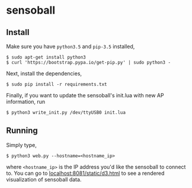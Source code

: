 # sensoball

## Install

Make sure you have `python3.5` and `pip-3.5` installed,

```
$ sudo apt-get install python3
$ curl 'https://bootstrap.pypa.io/get-pip.py' | sudo python3 -
```

Next, install the dependencies,

```
$ sudo pip install -r requirements.txt
```

Finally, if you want to update the sensoball's init.lua with new AP information, run

```
$ python3 write_init.py /dev/ttyUSB0 init.lua
```

## Running

Simply type,

```
$ python3 web.py --hostname=<hostname_ip>
```

where `<hostname_ip>` is the IP address you'd like the sensoball to connect to.
You can go to [localhost:8081/static/d3.html](localhost:8081/static/d3.html) to
see a rendered visualization of sensoball data.
